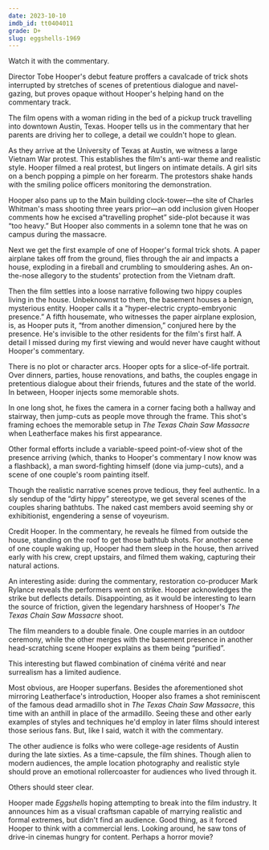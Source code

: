 ```yaml
---
date: 2023-10-10
imdb_id: tt0404011
grade: D+
slug: eggshells-1969
---
```


Watch it with the commentary.

<!-- end -->

Director Tobe Hooper's debut feature proffers a cavalcade of trick shots interrupted by stretches of scenes of pretentious dialogue and navel-gazing, but proves opaque without Hooper's helping hand on the commentary track.

The film opens with a woman riding in the bed of a pickup truck travelling into downtown Austin, Texas. Hooper tells us in the commentary that her parents are driving her to college, a detail we couldn't hope to glean.

As they arrive at the University of Texas at Austin, we witness a large Vietnam War protest. This establishes the film's anti-war theme and realistic style. Hooper filmed a real protest, but lingers on intimate details. A girl sits on a bench popping a pimple on her forearm. The protestors shake hands with the smiling police officers monitoring the demonstration.

Hooper also pans up to the Main building clock-tower—the site of Charles Whitman's mass shooting three years prior—an odd inclusion given Hooper comments how he excised a“travelling prophet” side-plot because it was “too heavy.” But Hooper also comments in a solemn tone that he was on campus during the massacre.

Next we get the first example of one of Hooper's formal trick shots. A paper airplane takes off from the ground, flies through the air and impacts a house, exploding in a fireball and crumbling to smouldering ashes. An on-the-nose allegory to the students' protection from the Vietnam draft.

Then the film settles into a loose narrative following two hippy couples living in the house. Unbeknownst to them, the basement houses a benign, mysterious entity. Hooper calls it a "hyper-electric crypto-embryonic presence.” A fifth housemate, who witnesses the paper airplane explosion, is, as Hooper puts it, “from another dimension,” conjured here by the presence. He's invisible to the other residents for the film's first half. A detail I missed during my first viewing and would never have caught without Hooper's commentary.

There is no plot or character arcs. Hooper opts for a slice-of-life portrait. Over dinners, parties, house renovations, and baths, the couples engage in pretentious dialogue about their friends, futures and the state of the world. In between, Hooper injects some memorable shots.

In one long shot, he fixes the camera in a corner facing both a hallway and stairway, then jump-cuts as people move through the frame. This shot's framing echoes the memorable setup in <span data-imdb-id="tt0072271">_The Texas Chain Saw Massacre_</span> when Leatherface makes his first appearance.

Other formal efforts include a variable-speed point-of-view shot of the presence arriving (which, thanks to Hooper's commentary I now know was a flashback), a man sword-fighting himself (done via jump-cuts), and a scene of one couple's room painting itself.

Though the realistic narrative scenes prove tedious, they feel authentic. In a sly sendup of the “dirty hippy” stereotype, we get several scenes of the couples sharing bathtubs. The naked cast members avoid seeming shy or exhibitionist, engendering a sense of voyeurism.

Credit Hooper. In the commentary, he reveals he filmed from outside the house, standing on the roof to get those bathtub shots. For another scene of one couple waking up, Hooper had them sleep in the house, then arrived early with his crew, crept upstairs, and filmed them waking, capturing their natural actions.

An interesting aside: during the commentary, restoration co-producer Mark Rylance reveals the performers went on strike. Hooper acknowledges the strike but deflects details. Disappointing, as it would be interesting to learn the source of friction, given the legendary harshness of Hooper's _The Texas Chain Saw Massacre_ shoot.

The film meanders to a double finale. One couple marries in an outdoor ceremony, while the other merges with the basement presence in another head-scratching scene Hooper explains as them being “purified”.

This interesting but flawed combination of cinéma vérité and near surrealism has a limited audience.

Most obvious, are Hooper superfans. Besides the aforementioned shot mirroring Leatherface's introduction, Hooper also frames a shot reminiscent of the famous dead armadillo shot in _The Texas Chain Saw Massacre_, this time with an anthill in place of the armadillo. Seeing these and other early examples of styles and techniques he'd employ in later films should interest those serious fans. But, like I said, watch it with the commentary.

The other audience is folks who were college-age residents of Austin during the late sixties. As a time-capsule, the film shines. Though alien to modern audiences, the ample location photography and realistic style should prove an emotional rollercoaster for audiences who lived through it.

Others should steer clear.

Hooper made _Eggshells_ hoping attempting to break into the film industry. It announces him as a visual craftsman capable of marrying realistic and formal extremes, but didn't find an audience. Good thing, as it forced Hooper to think with a commercial lens. Looking around, he saw tons of drive-in cinemas hungry for content. Perhaps a horror movie?
